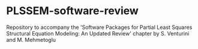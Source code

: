 # PLSSEM-software-review
Repository to accompany the 'Software Packages for Partial Least Squares Structural Equation Modeling: An Updated Review' chapter by S. Venturini and M. Mehmetoglu
